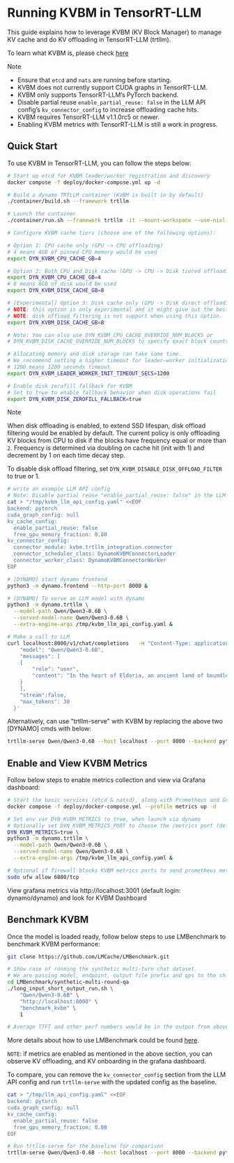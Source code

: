 <!--
SPDX-FileCopyrightText: Copyright (c) 2025 NVIDIA CORPORATION & AFFILIATES. All rights reserved.
SPDX-License-Identifier: Apache-2.0

Licensed under the Apache License, Version 2.0 (the "License");
you may not use this file except in compliance with the License.
You may obtain a copy of the License at

http://www.apache.org/licenses/LICENSE-2.0

Unless required by applicable law or agreed to in writing, software
distributed under the License is distributed on an "AS IS" BASIS,
WITHOUT WARRANTIES OR CONDITIONS OF ANY KIND, either express or implied.
See the License for the specific language governing permissions and
limitations under the License.
-->

# Running KVBM in TensorRT-LLM

This guide explains how to leverage KVBM (KV Block Manager) to manage KV cache and do KV offloading in TensorRT-LLM (trtllm).

To learn what KVBM is, please check [here](kvbm_architecture.md)

> [!Note]
> - Ensure that `etcd` and `nats` are running before starting.
> - KVBM does not currently support CUDA graphs in TensorRT-LLM.
> - KVBM only supports TensorRT-LLM’s PyTorch backend.
> - Disable partial reuse `enable_partial_reuse: false` in the LLM API config’s `kv_connector_config` to increase offloading cache hits.
> - KVBM requires TensorRT-LLM v1.1.0rc5 or newer.
> - Enabling KVBM metrics with TensorRT-LLM is still a work in progress.

## Quick Start

To use KVBM in TensorRT-LLM, you can follow the steps below:

```bash
# Start up etcd for KVBM leader/worker registration and discovery
docker compose -f deploy/docker-compose.yml up -d

# Build a dynamo TRTLLM container (KVBM is built in by default)
./container/build.sh --framework trtllm

# Launch the container
./container/run.sh --framework trtllm -it --mount-workspace --use-nixl-gds

# Configure KVBM cache tiers (choose one of the following options):

# Option 1: CPU cache only (GPU -> CPU offloading)
# 4 means 4GB of pinned CPU memory would be used
export DYN_KVBM_CPU_CACHE_GB=4

# Option 2: Both CPU and Disk cache (GPU -> CPU -> Disk tiered offloading)
export DYN_KVBM_CPU_CACHE_GB=4
# 8 means 8GB of disk would be used
export DYN_KVBM_DISK_CACHE_GB=8

# [Experimental] Option 3: Disk cache only (GPU -> Disk direct offloading, bypassing CPU)
# NOTE: this option is only experimental and it might give out the best performance.
# NOTE: disk offload filtering is not support when using this option.
export DYN_KVBM_DISK_CACHE_GB=8

# Note: You can also use DYN_KVBM_CPU_CACHE_OVERRIDE_NUM_BLOCKS or
# DYN_KVBM_DISK_CACHE_OVERRIDE_NUM_BLOCKS to specify exact block counts instead of GB

# Allocating memory and disk storage can take some time.
# We recommend setting a higher timeout for leader–worker initialization.
# 1200 means 1200 seconds timeout
export DYN_KVBM_LEADER_WORKER_INIT_TIMEOUT_SECS=1200

# Enable disk zerofill fallback for KVBM
# Set to true to enable fallback behavior when disk operations fail
export DYN_KVBM_DISK_ZEROFILL_FALLBACK=true
```

> [!NOTE]
> When disk offloading is enabled, to extend SSD lifespan, disk offload filtering would be enabled by default. The current policy is only offloading KV blocks from CPU to disk if the blocks have frequency equal or more than `2`. Frequency is determined via doubling on cache hit (init with 1) and decrement by 1 on each time decay step.
>
> To disable disk offload filtering, set `DYN_KVBM_DISABLE_DISK_OFFLOAD_FILTER` to true or 1.

```bash
# write an example LLM API config
# Note: Disable partial reuse "enable_partial_reuse: false" in the LLM API config’s "kv_connector_config" to increase offloading cache hits.
cat > "/tmp/kvbm_llm_api_config.yaml" <<EOF
backend: pytorch
cuda_graph_config: null
kv_cache_config:
  enable_partial_reuse: false
  free_gpu_memory_fraction: 0.80
kv_connector_config:
  connector_module: kvbm.trtllm_integration.connector
  connector_scheduler_class: DynamoKVBMConnectorLeader
  connector_worker_class: DynamoKVBMConnectorWorker
EOF

# [DYNAMO] start dynamo frontend
python3 -m dynamo.frontend --http-port 8000 &

# [DYNAMO] To serve an LLM model with dynamo
python3 -m dynamo.trtllm \
  --model-path Qwen/Qwen3-0.6B \
  --served-model-name Qwen/Qwen3-0.6B \
  --extra-engine-args /tmp/kvbm_llm_api_config.yaml &

# Make a call to LLM
curl localhost:8000/v1/chat/completions   -H "Content-Type: application/json"   -d '{
    "model": "Qwen/Qwen3-0.6B",
    "messages": [
    {
        "role": "user",
        "content": "In the heart of Eldoria, an ancient land of boundless magic and mysterious creatures, lies the long-forgotten city of Aeloria. Once a beacon of knowledge and power, Aeloria was buried beneath the shifting sands of time, lost to the world for centuries. You are an intrepid explorer, known for your unparalleled curiosity and courage, who has stumbled upon an ancient map hinting at ests that Aeloria holds a secret so profound that it has the potential to reshape the very fabric of reality. Your journey will take you through treacherous deserts, enchanted forests, and across perilous mountain ranges. Your Task: Character Background: Develop a detailed background for your character. Describe their motivations for seeking out Aeloria, their skills and weaknesses, and any personal connections to the ancient city or its legends. Are they driven by a quest for knowledge, a search for lost familt clue is hidden."
    }
    ],
    "stream":false,
    "max_tokens": 30
  }'

```

Alternatively, can use "trtllm-serve" with KVBM by replacing the above two [DYNAMO] cmds with below:
```bash
trtllm-serve Qwen/Qwen3-0.6B --host localhost --port 8000 --backend pytorch --extra_llm_api_options /tmp/kvbm_llm_api_config.yaml
```

## Enable and View KVBM Metrics

Follow below steps to enable metrics collection and view via Grafana dashboard:
```bash
# Start the basic services (etcd & natsd), along with Prometheus and Grafana
docker compose -f deploy/docker-compose.yml --profile metrics up -d

# Set env var DYN_KVBM_METRICS to true, when launch via dynamo
# Optionally set DYN_KVBM_METRICS_PORT to choose the /metrics port (default: 6880).
DYN_KVBM_METRICS=true \
python3 -m dynamo.trtllm \
  --model-path Qwen/Qwen3-0.6B \
  --served-model-name Qwen/Qwen3-0.6B \
  --extra-engine-args /tmp/kvbm_llm_api_config.yaml &

# Optional if firewall blocks KVBM metrics ports to send prometheus metrics
sudo ufw allow 6880/tcp
```

View grafana metrics via http://localhost:3001 (default login: dynamo/dynamo) and look for KVBM Dashboard

## Benchmark KVBM

Once the model is loaded ready, follow below steps to use LMBenchmark to benchmark KVBM performance:
```bash
git clone https://github.com/LMCache/LMBenchmark.git

# Show case of running the synthetic multi-turn chat dataset.
# We are passing model, endpoint, output file prefix and qps to the sh script.
cd LMBenchmark/synthetic-multi-round-qa
./long_input_short_output_run.sh \
    "Qwen/Qwen3-0.6B" \
    "http://localhost:8000" \
    "benchmark_kvbm" \
    1

# Average TTFT and other perf numbers would be in the output from above cmd
```
More details about how to use LMBenchmark could be found [here](https://github.com/LMCache/LMBenchmark).

`NOTE`: if metrics are enabled as mentioned in the above section, you can observe KV offloading, and KV onboarding in the grafana dashboard.

To compare, you can remove the `kv_connector_config` section from the LLM API config and run `trtllm-serve` with the updated config as the baseline.
```bash
cat > "/tmp/llm_api_config.yaml" <<EOF
backend: pytorch
cuda_graph_config: null
kv_cache_config:
  enable_partial_reuse: false
  free_gpu_memory_fraction: 0.80
EOF

# Run trtllm-serve for the baseline for comparison
trtllm-serve Qwen/Qwen3-0.6B --host localhost --port 8000 --backend pytorch --extra_llm_api_options /tmp/llm_api_config.yaml &
```
